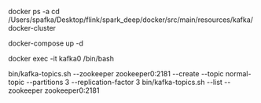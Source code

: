 
docker ps -a
cd  /Users/spafka/Desktop/flink/spark_deep/docker/src/main/resources/kafka/docker-cluster

docker-compose up -d

docker exec -it kafka0 /bin/bash

bin/kafka-topics.sh --zookeeper zookeeper0:2181 --create --topic normal-topic --partitions 3 --replication-factor 3
bin/kafka-topics.sh  --list  --zookeeper zookeeper0:2181